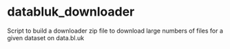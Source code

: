 # databluk_downloader
Script to build a downloader zip file to download large numbers of files for a given dataset on data.bl.uk
